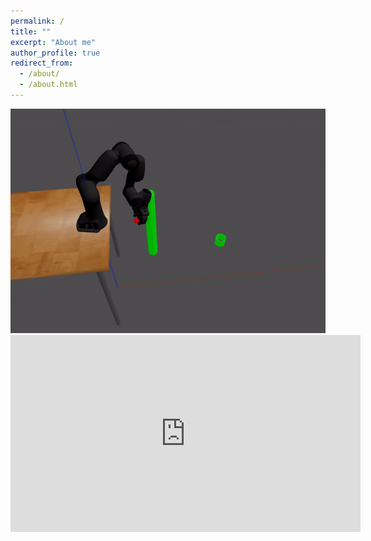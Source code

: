 ```yaml
---
permalink: /
title: ""
excerpt: "About me"
author_profile: true
redirect_from: 
  - /about/
  - /about.html
---
```


<img src='/images/toss.gif'>


<iframe src="https://www.youtube.com/watch?v=-1qCz1fJmT4" width="560" height="315" frameborder="0" allowfullscreen></iframe>